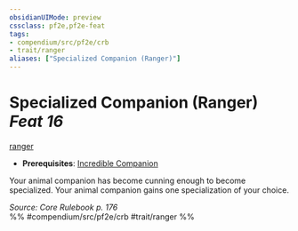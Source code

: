 ```yaml
---
obsidianUIMode: preview
cssclass: pf2e,pf2e-feat
tags:
- compendium/src/pf2e/crb
- trait/ranger
aliases: ["Specialized Companion (Ranger)"]
---
```

# Specialized Companion (Ranger)  *Feat 16*  
[ranger](/rules/traits/ranger.md)  

- **Prerequisites**: [Incredible Companion](/compendium/feats/incredible-companion-ranger.md)

Your animal companion has become cunning enough to become specialized. Your animal companion gains one specialization of your choice.

*Source: Core Rulebook p. 176*  
%% #compendium/src/pf2e/crb #trait/ranger %%